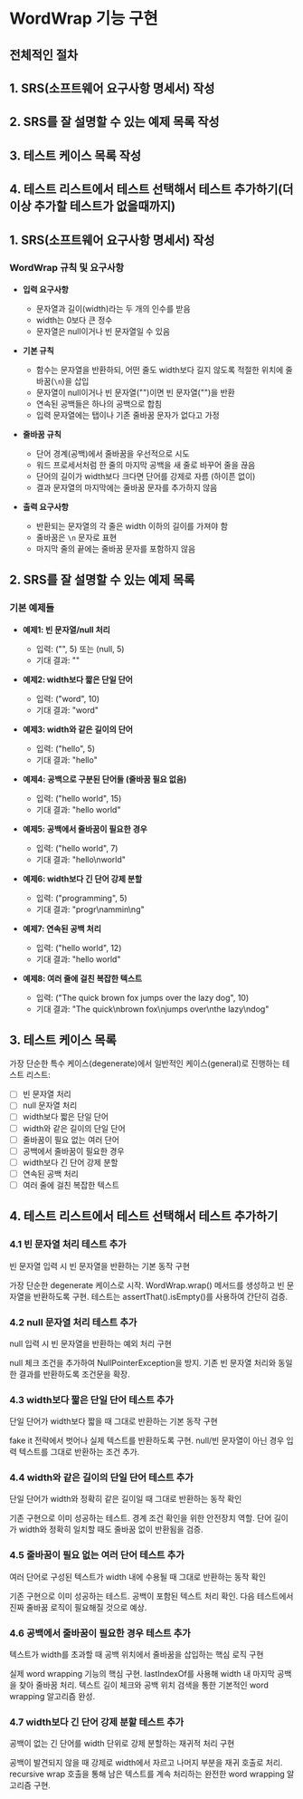 # WordWrap 기능 구현

## 전체적인 절차

## 1. **SRS(소프트웨어 요구사항 명세서) 작성**

## 2. **SRS를 잘 설명할 수 있는 예제 목록 작성**

## 3. **테스트 케이스 목록 작성**

## 4. **테스트 리스트에서 테스트 선택해서 테스트 추가하기(더 이상 추가할 테스트가 없을때까지)**

## 1. SRS(소프트웨어 요구사항 명세서) 작성

### WordWrap 규칙 및 요구사항

- **입력 요구사항**
    - 문자열과 길이(width)라는 두 개의 인수를 받음
    - width는 0보다 큰 정수
    - 문자열은 null이거나 빈 문자열일 수 있음

- **기본 규칙**
    - 함수는 문자열을 반환하되, 어떤 줄도 width보다 길지 않도록 적절한 위치에 줄바꿈(`\n`)을 삽입
    - 문자열이 null이거나 빈 문자열("")이면 빈 문자열("")을 반환
    - 연속된 공백들은 하나의 공백으로 합침
    - 입력 문자열에는 탭이나 기존 줄바꿈 문자가 없다고 가정

- **줄바꿈 규칙**
    - 단어 경계(공백)에서 줄바꿈을 우선적으로 시도
    - 워드 프로세서처럼 한 줄의 마지막 공백을 새 줄로 바꾸어 줄을 끊음
    - 단어의 길이가 width보다 크다면 단어를 강제로 자름 (하이픈 없이)
    - 결과 문자열의 마지막에는 줄바꿈 문자를 추가하지 않음

- **출력 요구사항**
    - 반환되는 문자열의 각 줄은 width 이하의 길이를 가져야 함
    - 줄바꿈은 `\n` 문자로 표현
    - 마지막 줄의 끝에는 줄바꿈 문자를 포함하지 않음

## 2. SRS를 잘 설명할 수 있는 예제 목록

### 기본 예제들

- **예제1: 빈 문자열/null 처리**
    - 입력: ("", 5) 또는 (null, 5)
    - 기대 결과: ""

- **예제2: width보다 짧은 단일 단어**
    - 입력: ("word", 10)
    - 기대 결과: "word"

- **예제3: width와 같은 길이의 단어**
    - 입력: ("hello", 5)
    - 기대 결과: "hello"

- **예제4: 공백으로 구분된 단어들 (줄바꿈 필요 없음)**
    - 입력: ("hello world", 15)
    - 기대 결과: "hello world"

- **예제5: 공백에서 줄바꿈이 필요한 경우**
    - 입력: ("hello world", 7)
    - 기대 결과: "hello\nworld"

- **예제6: width보다 긴 단어 강제 분할**
    - 입력: ("programming", 5)
    - 기대 결과: "progr\nammin\ng"

- **예제7: 연속된 공백 처리**
    - 입력: ("hello    world", 12)
    - 기대 결과: "hello world"

- **예제8: 여러 줄에 걸친 복잡한 텍스트**
    - 입력: ("The quick brown fox jumps over the lazy dog", 10)
    - 기대 결과: "The quick\nbrown fox\njumps over\nthe lazy\ndog"

## 3. 테스트 케이스 목록

가장 단순한 특수 케이스(degenerate)에서 일반적인 케이스(general)로 진행하는 테스트 리스트:

- [ ] 빈 문자열 처리
- [ ] null 문자열 처리  
- [ ] width보다 짧은 단일 단어
- [ ] width와 같은 길이의 단일 단어
- [ ] 줄바꿈이 필요 없는 여러 단어
- [ ] 공백에서 줄바꿈이 필요한 경우
- [ ] width보다 긴 단어 강제 분할
- [ ] 연속된 공백 처리
- [ ] 여러 줄에 걸친 복잡한 텍스트

## 4. 테스트 리스트에서 테스트 선택해서 테스트 추가하기

### 4.1 빈 문자열 처리 테스트 추가

빈 문자열 입력 시 빈 문자열을 반환하는 기본 동작 구현

가장 단순한 degenerate 케이스로 시작. WordWrap.wrap() 메서드를 생성하고 빈 문자열을 반환하도록 구현.
테스트는 assertThat().isEmpty()를 사용하여 간단히 검증.

### 4.2 null 문자열 처리 테스트 추가

null 입력 시 빈 문자열을 반환하는 예외 처리 구현

null 체크 조건을 추가하여 NullPointerException을 방지.
기존 빈 문자열 처리와 동일한 결과를 반환하도록 조건문을 확장.

### 4.3 width보다 짧은 단일 단어 테스트 추가

단일 단어가 width보다 짧을 때 그대로 반환하는 기본 동작 구현

fake it 전략에서 벗어나 실제 텍스트를 반환하도록 구현.
null/빈 문자열이 아닌 경우 입력 텍스트를 그대로 반환하는 조건 추가.

### 4.4 width와 같은 길이의 단일 단어 테스트 추가

단일 단어가 width와 정확히 같은 길이일 때 그대로 반환하는 동작 확인

기존 구현으로 이미 성공하는 테스트. 경계 조건 확인을 위한 안전장치 역할.
단어 길이가 width와 정확히 일치할 때도 줄바꿈 없이 반환됨을 검증.

### 4.5 줄바꿈이 필요 없는 여러 단어 테스트 추가

여러 단어로 구성된 텍스트가 width 내에 수용될 때 그대로 반환하는 동작 확인

기존 구현으로 이미 성공하는 테스트. 공백이 포함된 텍스트 처리 확인.
다음 테스트에서 진짜 줄바꿈 로직이 필요해질 것으로 예상.

### 4.6 공백에서 줄바꿈이 필요한 경우 테스트 추가

텍스트가 width를 초과할 때 공백 위치에서 줄바꿈을 삽입하는 핵심 로직 구현

실제 word wrapping 기능의 핵심 구현. lastIndexOf를 사용해 width 내 마지막 공백을 찾아 줄바꿈 처리.
텍스트 길이 체크와 공백 위치 검색을 통한 기본적인 word wrapping 알고리즘 완성.

### 4.7 width보다 긴 단어 강제 분할 테스트 추가

공백이 없는 긴 단어를 width 단위로 강제 분할하는 재귀적 처리 구현

공백이 발견되지 않을 때 강제로 width에서 자르고 나머지 부분을 재귀 호출로 처리.
recursive wrap 호출을 통해 남은 텍스트를 계속 처리하는 완전한 word wrapping 알고리즘 구현.


